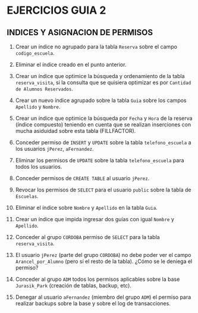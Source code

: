# EJERCICIOS GUIA 2
## INDICES Y ASIGNACION DE PERMISOS

1. Crear un índice no agrupado para la tabla `Reserva` sobre el campo `codigo_escuela`.

2. Eliminar el índice creado en el punto anterior.

3. Crear un índice que optimice la búsqueda y ordenamiento de la tabla `reserva_visita`, si la consulta que se quisiera optimizar es por `Cantidad de Alumnos Reservados`.

4. Crear un nuevo índice agrupado sobre la tabla `Guia` sobre los campos `Apellido` y `Nombre`.

5. Crear un índice que optimice la búsqueda por `Fecha` y `Hora` de la reserva (índice compuesto) teniendo en cuenta que se realizan inserciones con mucha asiduidad sobre esta tabla (FILLFACTOR).

6. Conceder permiso de `INSERT` y `UPDATE` sobre la tabla `telefono_escuela` a los usuarios `jPerez`, `aFernandez`.

7. Eliminar los permisos de `UPDATE` sobre la tabla `telefono_escuela` para todos los usuarios.

8. Conceder permisos de `CREATE TABLE` al usuario `jPerez`.

9. Revocar los permisos de `SELECT` para el usuario `public` sobre la tabla de `Escuelas`.

10. Eliminar el índice sobre `Nombre` y `Apellido` en la tabla `Guia`.

11. Crear un índice que impida ingresar dos guías con igual `Nombre` y `Apellido`.

12. Conceder al grupo `CORDOBA` permiso de `SELECT` para la tabla `reserva_visita`.

13. El usuario `jPerez` (parte del grupo `CORDOBA`) no debe poder ver el campo `Arancel_por_Alumno` (pero sí el resto de la tabla). ¿Cómo se le deniega el permiso?

14. Conceder al grupo `ADM` todos los permisos aplicables sobre la base `Jurasik_Park` (creación de tablas, backup, etc).

15. Denegar al usuario `aFernandez` (miembro del grupo `ADM`) el permiso para realizar backups sobre la base y sobre el log de transacciones.
